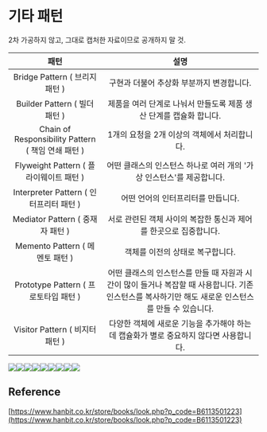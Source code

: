 # 기타 패턴
2차 가공하지 않고, 그대로 캡처한 자료이므로 공개하지 말 것. 
        

|패턴|설명|
|:---:|:---:|
| Bridge Pattern ( 브리지 패턴 )|구현과 더불어 추상화 부분까지 변경합니다.|
| Builder Pattern ( 빌더 패턴 )|제품을 여러 단계로 나눠서 만들도록 제품 생산 단계를 캡슐화 합니다.|
| Chain of Responsibility Pattern ( 책임 연쇄 패턴 )|1개의 요청을 2개 이상의 객체에서 처리합니다.|
| Flyweight Pattern ( 플라이웨이트 패턴 )|어떤 클래스의 인스턴스 하나로 여러 개의 '가상 인스턴스'를 제공합니다.|
| Interpreter Pattern ( 인터프리터 패턴 )|어떤 언어의 인터프리터를 만듭니다.|
| Mediator Pattern ( 중재자 패턴 )|서로 관련된 객체 사이의 복잡한 통신과 제어를 한곳으로 집중합니다.|
| Memento Pattern ( 메멘토 패턴 )|객체를 이전의 상태로 복구합니다.|
| Prototype Pattern ( 프로토타입 패턴 )|어떤 클래스의 인스턴스를 만들 때 자원과 시간이 많이 들거나 복잡할 때 사용합니다. 기존 인스턴스를 복사하기만 해도 새로운 인스턴스를 만들 수 있습니다.|
| Visitor Pattern ( 비지터 패턴 )|다양한 객체에 새로운 기능을 추가해야 하는데 캡슐화가 별로 중요하지 않다면 사용합니다.|



![](https://velog.velcdn.com/images/dev_kickbell/post/47336d84-8ce3-492f-9db2-6ecedf998c7b/image.png)![](https://velog.velcdn.com/images/dev_kickbell/post/bfa294a6-fd8a-4627-a38b-3ec333fef880/image.png)![](https://velog.velcdn.com/images/dev_kickbell/post/a71f50b3-24dd-469d-9f21-8da3c7d76e68/image.png)![](https://velog.velcdn.com/images/dev_kickbell/post/36b1236f-e1a0-4d9a-a232-bb5d38e9373f/image.png)![](https://velog.velcdn.com/images/dev_kickbell/post/b1d40f16-6332-4fb1-b897-e497fc9206eb/image.png)![](https://velog.velcdn.com/images/dev_kickbell/post/a5974cf2-e357-4400-a4d2-4f7e8a0f29e1/image.png)![](https://velog.velcdn.com/images/dev_kickbell/post/c0f2e798-984f-48cf-afe1-165601e75700/image.png)![](https://velog.velcdn.com/images/dev_kickbell/post/35dd233e-669b-461e-aa3f-470ab32c6e76/image.png)![](https://velog.velcdn.com/images/dev_kickbell/post/ef387df0-4497-4a6e-8a9a-a484d115a939/image.png)

## Reference 
[https://www.hanbit.co.kr/store/books/look.php?p_code=B6113501223](https://www.hanbit.co.kr/store/books/look.php?p_code=B6113501223)








